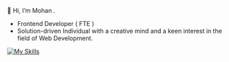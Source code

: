 👋 Hi, I’m Mohan .
- Frontend Developer ( FTE )
- Solution-driven Individual with a creative mind and a keen interest in the field of Web Development. 

[![My Skills](https://skillicons.dev/icons?i=html,css,js,react,nodejs,gitlab,vscode)](https://skillicons.dev)
